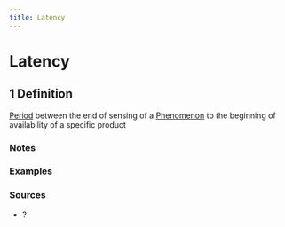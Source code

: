 ```yaml
---
title: Latency
---
```


# Latency

## 1 Definition

[Period](../period) between the end of sensing of a [Phenomenon](../phenomenon) to the beginning of availability of a specific product

### Notes 

### Examples 

### Sources
- ?